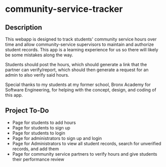 # community-service-tracker

## Description
This webapp is designed to track students' community service hours over time and allow community-service supervisors to maintain and authorize student records. This app is a learning experience for us so there will likely be some mistakes along the way.

Students should post the hours, which should generate a link that the partner can verify/report, which should then generate a request for an admin to also verify said hours.

Special thanks to my students at my former school, Bronx Academy for Software Engineering, for helping with the concept, design, and coding of this app.

## Project To-Do

- Page for students to add hours
- Page for students to sign up
- Page for students to login
- Page for administrators to sign up and login
- Page for Administrators to view all student records, search for unverified records, and add them
- Page for community service partners to verify hours and give students their performance review

